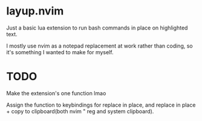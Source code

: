 # layup.nvim

Just a basic lua extension to run bash commands in place on highlighted text.

I mostly use nvim as a notepad replacement at work rather than coding, so it's something I wanted to make for myself.

# TODO

Make the extension's one function lmao

Assign the function to keybindings for replace in place, and replace in place + copy to clipboard(both nvim " reg and system clipboard).

